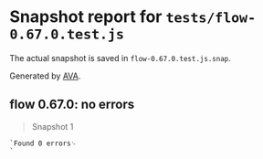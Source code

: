 # Snapshot report for `tests/flow-0.67.0.test.js`

The actual snapshot is saved in `flow-0.67.0.test.js.snap`.

Generated by [AVA](https://ava.li).

## flow 0.67.0: no errors

> Snapshot 1

    `Found 0 errors␊
    `
